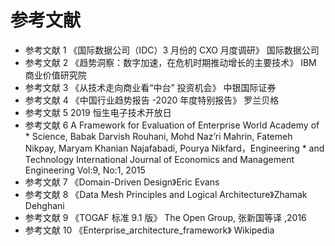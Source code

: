# 参考文献

* 参考文献 1 《国际数据公司（IDC）3 月份的 CXO 月度调研》 国际数据公司
* 参考文献 2 《趋势洞察：数字加速，在危机时期推动增长的主要技术》 IBM 商业价值研究院
* 参考文献 3 《从技术走向商业看“中台” 投资机会》 中银国际证券
* 参考文献 4 《中国行业趋势报告 -2020 年度特别报告》 罗兰贝格
* 参考文献 5 2019 恒生电子技术开放日
* 参考文献 6 A Framework for Evaluation of Enterprise World Academy of * Science, Babak Darvish Rouhani, Mohd Naz’ri Mahrin, Fatemeh Nikpay, Maryam Khanian Najafabadi, Pourya Nikfard，Engineering * and Technology International Journal of Economics and Management Engineering Vol:9, No:1, 2015 
* 参考文献 7 《Domain-Driven Design》Eric Evans
* 参考文献 8 《Data Mesh Principles and Logical Architecture》Zhamak Dehghani
* 参考文献 9 《TOGAF 标准 9.1 版》 The Open Group, 张新国等译 ,2016
* 参考文献 10 《Enterprise_architecture_framework》 Wikipedia